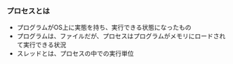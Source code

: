 ### プロセスとは

- プログラムがOS上に実態を持ち、実行できる状態になったもの
- プログラムは、ファイルだが、プロセスはプログラムがメモリにロードされて実行できる状況
- スレッドとは、プロセスの中での実行単位
